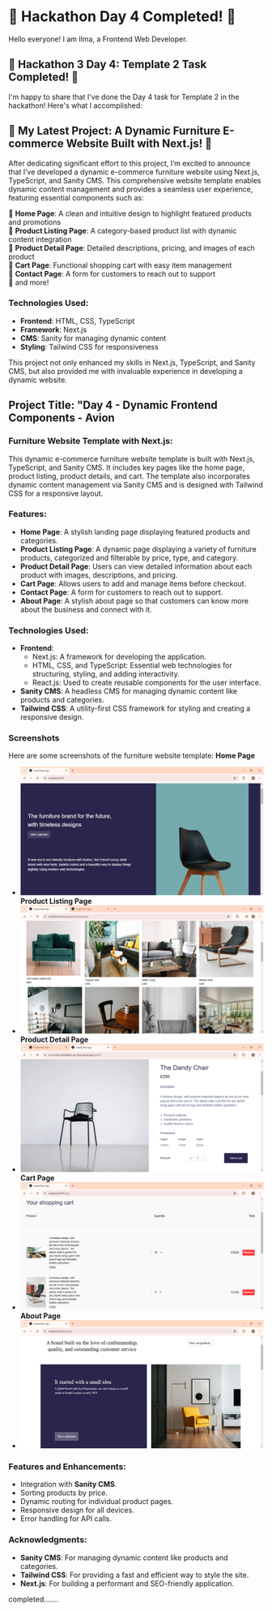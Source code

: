 # 🌟 Hackathon Day 4 Completed! 🌟

Hello everyone! I am Ilma, a Frontend Web Developer.

## 🚀 Hackathon 3 Day 4: Template 2 Task Completed! 🚀

I'm happy to share that I've done the Day 4 task for Template 2 in the hackathon! Here's what I accomplished:

## 🚀 My Latest Project: A Dynamic Furniture E-commerce Website Built with Next.js! 🚀

After dedicating significant effort to this project, I’m excited to announce that I’ve developed a dynamic e-commerce furniture website using Next.js, TypeScript, and Sanity CMS. This comprehensive website template enables dynamic content management and provides a seamless user experience, featuring essential components such as:

🔹 **Home Page**: A clean and intuitive design to highlight featured products and promotions  
🔹 **Product Listing Page**: A category-based product list with dynamic content integration  
🔹 **Product Detail Page**: Detailed descriptions, pricing, and images of each product  
🔹 **Cart Page**: Functional shopping cart with easy item management  
🔹 **Contact Page**: A form for customers to reach out to support  
🔹 and more!

### Technologies Used:
- **Frontend**: HTML, CSS, TypeScript  
- **Framework**: Next.js  
- **CMS**: Sanity for managing dynamic content  
- **Styling**: Tailwind CSS for responsiveness  

This project not only enhanced my skills in Next.js, TypeScript, and Sanity CMS, but also provided me with invaluable experience in developing a dynamic website.

## Project Title: "Day 4 - Dynamic Frontend Components - Avion

### Furniture Website Template with Next.js:

This dynamic e-commerce furniture website template is built with Next.js, TypeScript, and Sanity CMS. It includes key pages like the home page, product listing, product details, and cart. The template also incorporates dynamic content management via Sanity CMS and is designed with Tailwind CSS for a responsive layout.

### Features:
- **Home Page**: A stylish landing page displaying featured products and categories.
- **Product Listing Page**: A dynamic page displaying a variety of furniture products, categorized and filterable by price, type, and category.
- **Product Detail Page**: Users can view detailed information about each product with images, descriptions, and pricing.
- **Cart Page**: Allows users to add and manage items before checkout.
- **Contact Page**: A form for customers to reach out to support.
- **About Page**: A stylish about page so that customers can know more about the business and connect with it.

### Technologies Used:
- **Frontend**:  
  - Next.js: A framework for developing the application.
  - HTML, CSS, and TypeScript: Essential web technologies for structuring, styling, and adding interactivity.
  - React.js: Used to create reusable components for the user interface.
- **Sanity CMS**: A headless CMS for managing dynamic content like products and categories.
- **Tailwind CSS**: A utility-first CSS framework for styling and creating a responsive design.

### Screenshots
Here are some screenshots of the furniture website template:
**Home Page**
- ![Home Page](public/home.png)
**Product Listing Page**
- ![Product Listing Page](public/productListing.png)
**Product Detail Page**
- ![Product Details Page](public/productdetail.png)
**Cart Page**
- ![Cart Page](public/cart.png)
**About Page**
- ![About Page](public/about.png)

### Features and Enhancements:
- Integration with **Sanity CMS**.
- Sorting products by price.
- Dynamic routing for individual product pages.
- Responsive design for all devices.
- Error handling for API calls.

### Acknowledgments:
- **Sanity CMS**: For managing dynamic content like products and categories.
- **Tailwind CSS**: For providing a fast and efficient way to style the site.
- **Next.js**: For building a performant and SEO-friendly application.

completed.......
